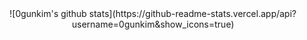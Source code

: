 <center> ![0gunkim's github stats](https://github-readme-stats.vercel.app/api?username=0gunkim&show_icons=true) </center>
